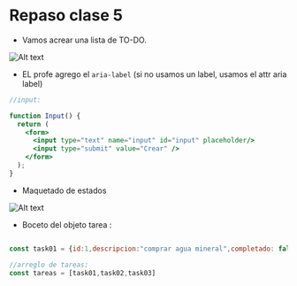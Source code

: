 # Repaso clase 5

- Vamos acrear una lista de TO-DO.

![Alt text](image.png)

- EL profe agrego el `aria-label` (si no usamos un label, usamos el attr aria label)

```jsx
//input:

function Input() {
  return (
    <form>
      <input type="text" name="input" id="input" placeholder/>
      <input type="submit" value="Crear" />
    </form>
  );
}
```

- Maquetado de estados

![Alt text](image-1.png)

- Boceto del objeto tarea :

```js

const task01 = {id:1,descripcion:"comprar agua mineral",completado: false}

//arreglo de tareas:
const tareas = [task01,task02,task03]
```
